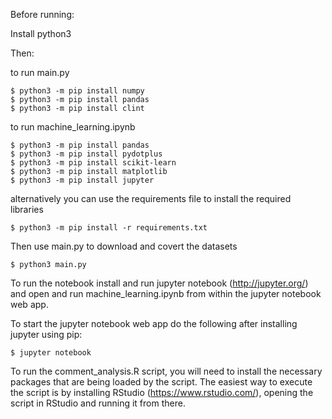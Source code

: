 Before running:

Install python3

Then:

to run main.py
```
$ python3 -m pip install numpy
$ python3 -m pip install pandas
$ python3 -m pip install clint
```

to run machine_learning.ipynb
```
$ python3 -m pip install pandas
$ python3 -m pip install pydotplus
$ python3 -m pip install scikit-learn
$ python3 -m pip install matplotlib
$ python3 -m pip install jupyter
```

alternatively you can use the requirements file to install the required libraries

```
$ python3 -m pip install -r requirements.txt
```

Then use main.py to download and covert the datasets

```
$ python3 main.py
```

To run the notebook install and run jupyter notebook (http://jupyter.org/) and open and run machine_learning.ipynb from within the jupyter notebook web app.

To start the jupyter notebook web app do the following after installing jupyter using pip:
```
$ jupyter notebook
```

To run the comment_analysis.R script, you will need to install the necessary packages that are being loaded by the script. The easiest way to execute the script is by installing RStudio (https://www.rstudio.com/), opening the script in RStudio and running it from there.
